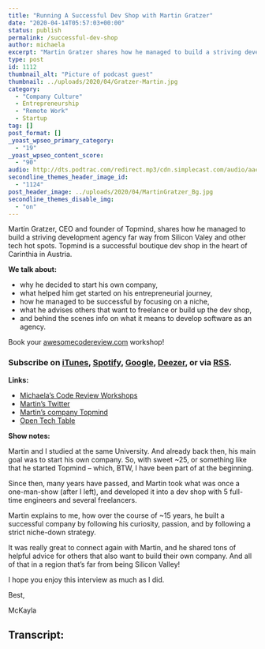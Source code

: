 ```yaml
---
title: "Running A Successful Dev Shop with Martin Gratzer"
date: "2020-04-14T05:57:03+00:00"
status: publish
permalink: /successful-dev-shop
author: michaela
excerpt: "Martin Gratzer shares how he managed to build a striving development agency far way from Silicon Valey."
type: post
id: 1112
thumbnail_alt: "Picture of podcast guest"
thumbnail: ../uploads/2020/04/Gratzer-Martin.jpg
category:
  - "Company Culture"
  - Entrepreneurship
  - "Remote Work"
  - Startup
tag: []
post_format: []
_yoast_wpseo_primary_category:
  - "19"
_yoast_wpseo_content_score:
  - "90"
audio: http://dts.podtrac.com/redirect.mp3/cdn.simplecast.com/audio/aaca90/aaca909a-e34f-49ae-a86f-f59e4fa807f0/4a441de2-fcfd-4625-9a97-554fce03657e/martin-gratzer-ready_tc.mp3
secondline_themes_header_image_id:
  - "1124"
post_header_image: ../uploads/2020/04/MartinGratzer_Bg.jpg
secondline_themes_disable_img:
  - "on"
---
```


Martin Gratzer, CEO and founder of Topmind, shares how he managed to build a striving development agency far way from Silicon Valey and other tech hot spots. Topmind is a successful boutique dev shop in the heart of Carinthia in Austria.

**We talk about:**

- why he decided to start his own company,
- what helped him get started on his entrepreneurial journey,
- how he managed to be successful by focusing on a niche,
- what he advises others that want to freelance or build up the dev shop,
- and behind the scenes info on what it means to develop software as an agency.

<div class="sponsorship">
Book your <a href="https://www.michaelagreiler.com/workshops">awesomecodereview.com</a> workshop!
</div>

### Subscribe on [iTunes](https://podcasts.apple.com/at/podcast/software-engineering-unlocked/id1477527378?l=en), [Spotify](https://open.spotify.com/show/2wz1OneBIDXpbBYeuyIsJL?si=2I0R0HuaTLK6RT0f7lDIFg), [Google](https://www.google.com/podcasts?feed=aHR0cHM6Ly9mZWVkcy5zaW1wbGVjYXN0LmNvbS9LMV9tdjBDSg%3D%3D), [Deezer](https://www.deezer.com/show/465682), or via [RSS](https://www.software-engineering-unlocked.com/subscribe/).

**Links:**

- [Michaela’s Code Review Workshops](https://www.michaelagreiler.com/workshops/)
- [Martin’s Twitter](https://twitter.com/mgratzer)
- [Martin’s company Topmind](https://topmind.eu/)
- [Open Tech Table](http://opentechtable.com)

**Show notes:**

Martin and I studied at the same University. And already back then, his main goal was to start his own company. So, with sweet ~25, or something like that he started Topmind – which, BTW, I have been part of at the beginning.

Since then, many years have passed, and Martin took what was once a one-man-show (after I left), and developed it into a dev shop with 5 full-time engineers and several freelancers.

Martin explains to me, how over the course of ~15 years, he built a successful company by following his curiosity, passion, and by following a strict niche-down strategy.

It was really great to connect again with Martin, and he shared tons of helpful advice for others that also want to build their own company. And all of that in a region that’s far from being Silicon Valley!

I hope you enjoy this interview as much as I did.

Best,

McKayla

## Transcript:
